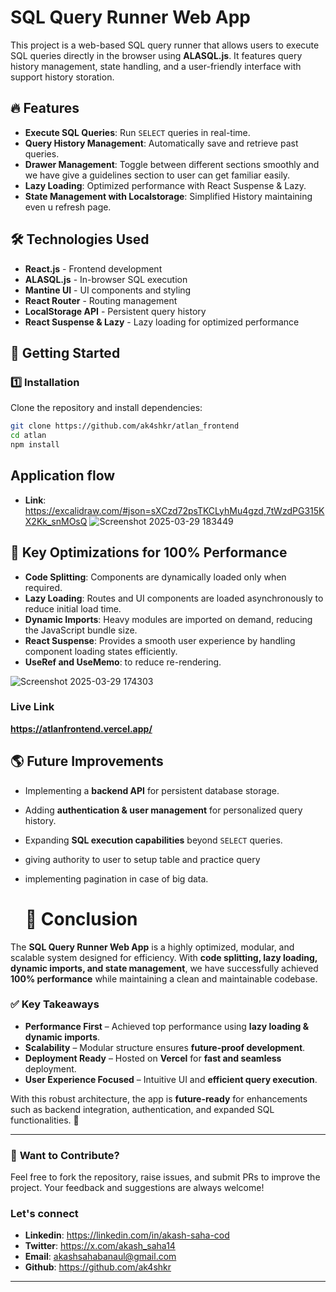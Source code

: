 # SQL Query Runner Web App

This project is a web-based SQL query runner that allows users to execute SQL queries directly in the browser using **ALASQL.js**. It features query history management, state handling, and a user-friendly interface with support history storation.

## 🔥 Features

- **Execute SQL Queries**: Run `SELECT` queries in real-time.
- **Query History Management**: Automatically save and retrieve past queries.
- **Drawer Management**: Toggle between different sections smoothly and we have give a guidelines section to user can get familiar easily.
- **Lazy Loading**: Optimized performance with React Suspense & Lazy.
- **State Management with Localstorage**: Simplified History maintaining even u refresh page.

## 🛠️ Technologies Used

- **React.js** - Frontend development
- **ALASQL.js** - In-browser SQL execution
- **Mantine UI** - UI components and styling
- **React Router** - Routing management
- **LocalStorage API** - Persistent query history
- **React Suspense & Lazy** - Lazy loading for optimized performance

## 🚀 Getting Started

### 1️⃣ Installation

Clone the repository and install dependencies:

```sh
git clone https://github.com/ak4shkr/atlan_frontend
cd atlan
npm install
```

## Application flow
- **Link**: https://excalidraw.com/#json=sXCzd72psTKCLyhMu4gzd,7tWzdPG315KX2Kk_snMOsQ
![Screenshot 2025-03-29 183449](https://github.com/user-attachments/assets/61a80baf-bfdf-418e-b20c-013922005708)


## 🚀 Key Optimizations for 100% Performance

- **Code Splitting**: Components are dynamically loaded only when required.
- **Lazy Loading**: Routes and UI components are loaded asynchronously to reduce initial load time.
- **Dynamic Imports**: Heavy modules are imported on demand, reducing the JavaScript bundle size.
- **React Suspense**: Provides a smooth user experience by handling component loading states efficiently.
- **UseRef and UseMemo**: to reduce re-rendering.

![Screenshot 2025-03-29 174303](https://github.com/user-attachments/assets/2b32d725-d8b4-4701-be6e-f0ba4ecd8e25)

### Live Link

**https://atlanfrontend.vercel.app/**

## 🌎 **Future Improvements**

- Implementing a **backend API** for persistent database storage.
- Adding **authentication & user management** for personalized query history.
- Expanding **SQL execution capabilities** beyond `SELECT` queries.
- giving authority to user to setup table and practice query
- implementing pagination in case of big data.

  # 🎯 Conclusion

The **SQL Query Runner Web App** is a highly optimized, modular, and scalable system designed for efficiency. With **code splitting, lazy loading, dynamic imports, and state management**, we have successfully achieved **100% performance** while maintaining a clean and maintainable codebase.

### ✅ **Key Takeaways**

- **Performance First** – Achieved top performance using **lazy loading & dynamic imports**.
- **Scalability** – Modular structure ensures **future-proof development**.
- **Deployment Ready** – Hosted on **Vercel** for **fast and seamless** deployment.
- **User Experience Focused** – Intuitive UI and **efficient query execution**.

With this robust architecture, the app is **future-ready** for enhancements such as backend integration, authentication, and expanded SQL functionalities. 🚀

---

### 🔗 **Want to Contribute?**

Feel free to fork the repository, raise issues, and submit PRs to improve the project. Your feedback and suggestions are always welcome!

### Let's connect
- **Linkedin**: https://linkedin.com/in/akash-saha-cod
- **Twitter**:  https://x.com/akash_saha14
- **Email**:    akashsahabanaul@gmail.com
- **Github**:   https://github.com/ak4shkr

---
